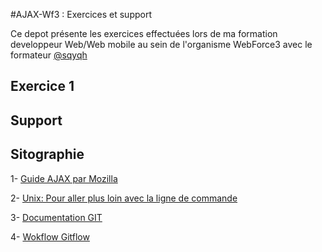 #AJAX-Wf3 : Exercices et support

Ce depot présente les exercices effectuées lors de ma formation developpeur Web/Web mobile au sein de l'organisme WebForce3 avec le formateur [@sqyqh](https://github.com/sqyqh)


## Exercice 1


## Support


## Sitographie

1- [Guide AJAX par Mozilla](https://developer.mozilla.org/fr/docs/Web/Guide/AJAX)

2- [Unix: Pour aller plus loin avec la ligne de commande](https://framabook.org/docs/Pour_aller_plus_loin_avec_la_ligne_de_commande/Pour_aller_plus_loin_avec_la_ligne_de_commande_art-libre.pdf)

3- [Documentation GIT](https://git-scm.com/book/fr/v2/Les-branches-avec-Git-Les-branches-en-bref)

4- [Wokflow Gitflow](https://www.atlassian.com/fr/git/tutorials/comparing-workflows/gitflow-workflow)